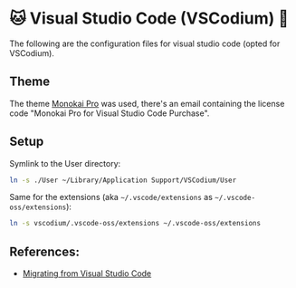 # 🐱 Visual Studio Code (VSCodium) 🍏

The following are the configuration files for visual 
studio code (opted for VSCodium).

## Theme

The theme [Monokai Pro](https://monokai.pro) was used, there's an email containing the license code "Monokai Pro for Visual Studio Code Purchase".

## Setup

Symlink to the User directory:

```sh
ln -s ./User ~/Library/Application Support/VSCodium/User
```

Same for the extensions (aka `~/.vscode/extensions` as `~/.vscode-oss/extensions`):

```sh
ln -s vscodium/.vscode-oss/extensions ~/.vscode-oss/extensions
```

## References:

- [Migrating from Visual Studio Code](https://github.com/VSCodium/vscodium/blob/master/DOCS.md#migrating-from-visual-studio-code-to-vscodium)